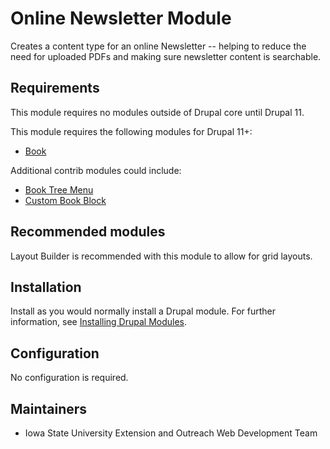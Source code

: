 # Online Newsletter Module

Creates a content type for an online Newsletter -- helping to reduce the need for uploaded PDFs and making sure newsletter content is searchable.

## Requirements

This module requires no modules outside of Drupal core until Drupal 11.

This module requires the following modules for Drupal 11+:

- [Book](https://www.drupal.org/project/book)

Additional contrib modules could include:

- [Book Tree Menu](https://www.drupal.org/project/book_tree_menu)
- [Custom Book Block](https://www.drupal.org/project/custom_book_block)

## Recommended modules

Layout Builder is recommended with this module to allow for grid layouts.

## Installation

Install as you would normally install a Drupal module.
For further information, see [Installing Drupal Modules](https://www.drupal.org/docs/extending-drupal/installing-drupal-modules).

## Configuration

No configuration is required.

## Maintainers

- Iowa State University Extension and Outreach Web Development Team

